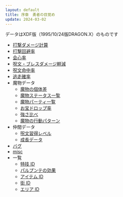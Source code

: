 ```yaml
---
layout: default
title: 序章　勇者の目覚め
update: 2024-03-02
---
```


データはXDF版（1995/10/24版DRAGON.X）のものです

* [打撃ダメージ計算](damage.md)
* [打撃回避率](avoid.md)
* [会心率](critical.md)
* [呪文・ブレスダメージ軽減](spell_damage.md)
* [呪文命中率](spell_hit_rate.md)
* [逃走確率](escape.md)
* 魔物データ
	* [魔物の個体差](individual.md)
	* [魔物ステータス一覧](https://drive.google.com/open?id=1FF0TpyNchQzS6oRcmpotpQ2aY3DNgbhSX-ns2TqLOLo)
	* [魔物パーティ一覧](https://drive.google.com/open?id=1ohrnvDf9ML0zGQRJR9KrDvm-XfiZ2Kak4YjoI0cCuP8)
	* [お宝ドロップ率](drop.md)
	* [強さ比べ](monster_lv.md)
	* [魔物の行動パターン](behavior.md)
* 仲間データ
	* [呪文習得レベル](spell_lv.md)
	* [成長データ](https://docs.google.com/spreadsheets/d/e/2PACX-1vQluvb7acvgU3mb3xs-PiNNpgQAAaq7SnWj6YS3toRlYSV9gWBJZksRQ56gnEdjJSNTs2ZkN2T6-EST/pubhtml)
* [バグ](bug.md)
* [misc](misc.md)
* 一覧
	* [特技 ID](skill_id.md)
	* [パルプンテの効果](parupunte.md)
	* [アイテム ID](item_id.md)
	* [街 ID](town_id.md)
	* [エリア ID](area_id.md)
